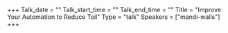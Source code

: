 +++
Talk_date = ""
Talk_start_time = ""
Talk_end_time = ""
Title = "Improve Your Automation to Reduce Toil"
Type = "talk"
Speakers = ["mandi-walls"]
+++


